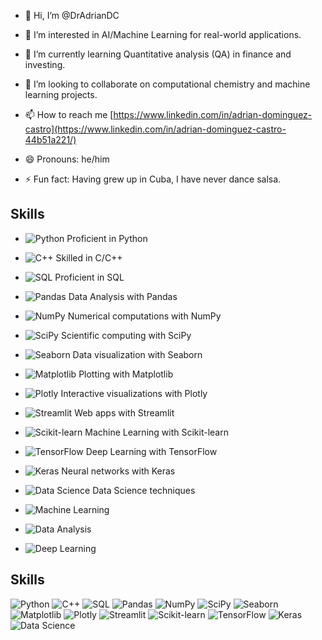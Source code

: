 - 👋 Hi, I’m @DrAdrianDC
- 👀 I’m interested in AI/Machine Learning for real-world applications.
- 🌱 I’m currently learning Quantitative analysis (QA) in finance and investing.
- 💞️ I’m looking to collaborate on computational chemistry and machine learning projects.
- 📫 How to reach me [https://www.linkedin.com/in/adrian-dominguez-castro](https://www.linkedin.com/in/adrian-dominguez-castro-44b51a221/)

- 😄 Pronouns: he/him
- ⚡ Fun fact: Having grew up in Cuba, I have never dance salsa.


## Skills

- ![Python](https://img.shields.io/badge/-Python-3776AB?style=flat&logo=python&logoColor=white) Proficient in Python
- ![C++](https://img.shields.io/badge/-C%2B%2B-00599C?style=flat&logo=c%2B%2B&logoColor=white) Skilled in C/C++
- ![SQL](https://img.shields.io/badge/-SQL-000?style=flat&logo=postgresql&logoColor=white) Proficient in SQL
- ![Pandas](https://img.shields.io/badge/-Pandas-150458?style=flat&logo=pandas&logoColor=white) Data Analysis with Pandas
- ![NumPy](https://img.shields.io/badge/-NumPy-013243?style=flat&logo=numpy&logoColor=white) Numerical computations with NumPy
- ![SciPy](https://img.shields.io/badge/-SciPy-8CAAE6?style=flat&logo=scipy&logoColor=white) Scientific computing with SciPy
- ![Seaborn](https://img.shields.io/badge/-Seaborn-3776AB?style=flat&logo=python&logoColor=white) Data visualization with Seaborn
- ![Matplotlib](https://img.shields.io/badge/-Matplotlib-000?style=flat&logo=python&logoColor=white) Plotting with Matplotlib
- ![Plotly](https://img.shields.io/badge/-Plotly-3F4F75?style=flat&logo=plotly&logoColor=white) Interactive visualizations with Plotly
- ![Streamlit](https://img.shields.io/badge/-Streamlit-FF4B4B?style=flat&logo=streamlit&logoColor=white) Web apps with Streamlit
- ![Scikit-learn](https://img.shields.io/badge/-Scikit%20Learn-F7931E?style=flat&logo=scikit-learn&logoColor=white) Machine Learning with Scikit-learn
- ![TensorFlow](https://img.shields.io/badge/-TensorFlow-FF6F00?style=flat&logo=tensorflow&logoColor=white) Deep Learning with TensorFlow
- ![Keras](https://img.shields.io/badge/-Keras-D00000?style=flat&logo=keras&logoColor=white) Neural networks with Keras
- ![Data Science](https://img.shields.io/badge/-Data%20Science-3776AB?style=flat&logo=python&logoColor=white) Data Science techniques



- ![Machine Learning](https://img.shields.io/badge/-Machine%20Learning-FF6F00?style=flat&logo=google&logoColor=white)
- ![Data Analysis](https://img.shields.io/badge/-Data%20Analysis-005571?style=flat&logo=tableau&logoColor=white)
- ![Deep Learning](https://img.shields.io/badge/-Deep%20Learning-ffde57?style=flat&logo=tensorflow&logoColor=white)




## Skills

![Python](https://img.shields.io/badge/-Python-3776AB?style=flat&logo=python&logoColor=white)  ![C++](https://img.shields.io/badge/-C%2B%2B-00599C?style=flat&logo=c%2B%2B&logoColor=white)  ![SQL](https://img.shields.io/badge/-SQL-000?style=flat&logo=postgresql&logoColor=white)  ![Pandas](https://img.shields.io/badge/-Pandas-150458?style=flat&logo=pandas&logoColor=white)  ![NumPy](https://img.shields.io/badge/-NumPy-013243?style=flat&logo=numpy&logoColor=white)  ![SciPy](https://img.shields.io/badge/-SciPy-8CAAE6?style=flat&logo=scipy&logoColor=white)  ![Seaborn](https://img.shields.io/badge/-Seaborn-3776AB?style=flat&logo=python&logoColor=white)  ![Matplotlib](https://img.shields.io/badge/-Matplotlib-000?style=flat&logo=python&logoColor=white)  ![Plotly](https://img.shields.io/badge/-Plotly-3F4F75?style=flat&logo=plotly&logoColor=white)  ![Streamlit](https://img.shields.io/badge/-Streamlit-FF4B4B?style=flat&logo=streamlit&logoColor=white)  ![Scikit-learn](https://img.shields.io/badge/-Scikit%20Learn-F7931E?style=flat&logo=scikit-learn&logoColor=white)  ![TensorFlow](https://img.shields.io/badge/-TensorFlow-FF6F00?style=flat&logo=tensorflow&logoColor=white) ![Keras](https://img.shields.io/badge/-Keras-D00000?style=flat&logo=keras&logoColor=white)  ![Data Science](https://img.shields.io/badge/-Data%20Science-3776AB?style=flat&logo=python&logoColor=white) 


<!---
DrAdrianDC/DrAdrianDC is a ✨ special ✨ repository because its `README.md` (this file) appears on your GitHub profile.
You can click the Preview link to take a look at your changes.
--->
